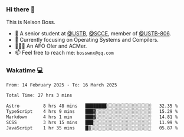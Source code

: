 ### Hi there 👋

<!--
**bosswnx/bosswnx** is a ✨ _special_ ✨ repository because its `README.md` (this file) appears on your GitHub profile.

Here are some ideas to get you started:

- 🔭 I’m currently working on ...
- 🌱 I’m currently learning ...
- 👯 I’m looking to collaborate on ...
- 🤔 I’m looking for help with ...
- 💬 Ask me about ...
- 📫 How to reach me: ...
- 😄 Pronouns: ...
- ⚡ Fun fact: ...
-->

This is Nelson Boss.

- 🏫 A senior student at [@USTB](https://www.ustb.edu.cn/), [@SCCE](https://scce.ustb.edu.cn/), member of [@USTB-806](https://ustb-806.github.io/).
- 🌱 Currently focusing on Operating Systems and Compilers.
- 🧑🏻‍💻 An AFO OIer and ACMer.
- 📫 Feel free to reach me: `bosswnx@qq.com`

### Wakatime 💻

<!--START_SECTION:waka-->

```txt
From: 14 February 2025 - To: 16 March 2025

Total Time: 27 hrs 3 mins

Astro         8 hrs 48 mins   ████████░░░░░░░░░░░░░░░░░   32.35 %
TypeScript    4 hrs 9 mins    ███▓░░░░░░░░░░░░░░░░░░░░░   15.29 %
Markdown      4 hrs 1 min     ███▓░░░░░░░░░░░░░░░░░░░░░   14.81 %
SCSS          3 hrs 15 mins   ███░░░░░░░░░░░░░░░░░░░░░░   11.99 %
JavaScript    1 hr 35 mins    █▒░░░░░░░░░░░░░░░░░░░░░░░   05.87 %
```

<!--END_SECTION:waka-->
